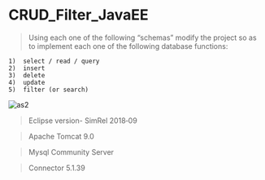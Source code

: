 # CRUD_Filter_JavaEE
> Using each one of the following “schemas” modify the project so as to implement each one of the following database functions:
```
1)	select / read / query
2)	insert
3)	delete
4)	update
5)	filter (or search)
```

![as2](https://user-images.githubusercontent.com/37784073/46738821-217ad600-cc6d-11e8-89b6-e0a29bb6f8b7.png)

> Eclipse version- SimRel 2018‑09

>Apache Tomcat 9.0

> Mysql Community Server

> Connector 5.1.39


